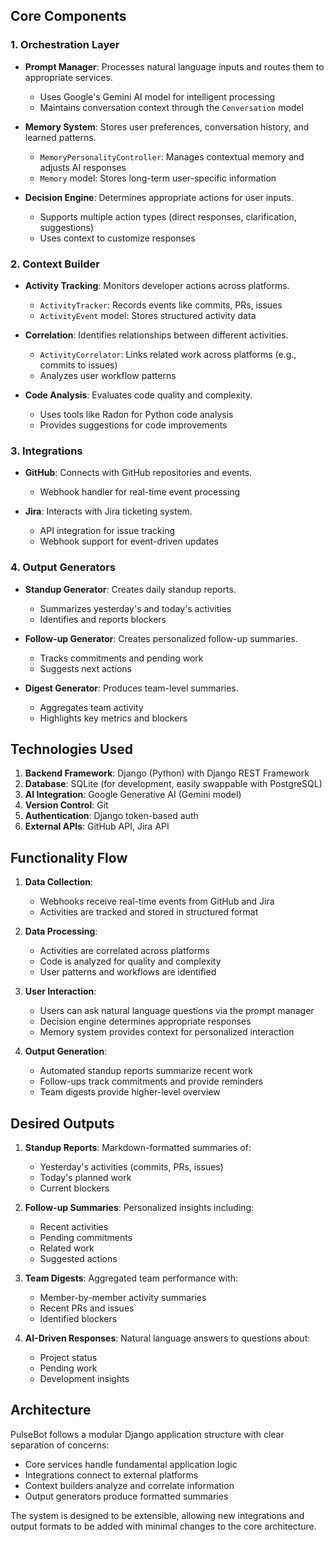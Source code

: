 ## Core Components

### 1. Orchestration Layer

- **Prompt Manager**: Processes natural language inputs and routes them to appropriate services.
  - Uses Google's Gemini AI model for intelligent processing
  - Maintains conversation context through the `Conversation` model

- **Memory System**: Stores user preferences, conversation history, and learned patterns.
  - `MemoryPersonalityController`: Manages contextual memory and adjusts AI responses
  - `Memory` model: Stores long-term user-specific information

- **Decision Engine**: Determines appropriate actions for user inputs.
  - Supports multiple action types (direct responses, clarification, suggestions)
  - Uses context to customize responses

### 2. Context Builder

- **Activity Tracking**: Monitors developer actions across platforms.
  - `ActivityTracker`: Records events like commits, PRs, issues
  - `ActivityEvent` model: Stores structured activity data

- **Correlation**: Identifies relationships between different activities.
  - `ActivityCorrelator`: Links related work across platforms (e.g., commits to issues)
  - Analyzes user workflow patterns

- **Code Analysis**: Evaluates code quality and complexity.
  - Uses tools like Radon for Python code analysis
  - Provides suggestions for code improvements

### 3. Integrations

- **GitHub**: Connects with GitHub repositories and events.
  - Webhook handler for real-time event processing

- **Jira**: Interacts with Jira ticketing system.
  - API integration for issue tracking
  - Webhook support for event-driven updates

### 4. Output Generators

- **Standup Generator**: Creates daily standup reports.
  - Summarizes yesterday's and today's activities
  - Identifies and reports blockers

- **Follow-up Generator**: Creates personalized follow-up summaries.
  - Tracks commitments and pending work
  - Suggests next actions

- **Digest Generator**: Produces team-level summaries.
  - Aggregates team activity
  - Highlights key metrics and blockers

## Technologies Used

1. **Backend Framework**: Django (Python) with Django REST Framework
2. **Database**: SQLite (for development, easily swappable with PostgreSQL)
3. **AI Integration**: Google Generative AI (Gemini model)
4. **Version Control**: Git
5. **Authentication**: Django token-based auth
6. **External APIs**: GitHub API, Jira API

## Functionality Flow

1. **Data Collection**:
   - Webhooks receive real-time events from GitHub and Jira
   - Activities are tracked and stored in structured format

2. **Data Processing**:
   - Activities are correlated across platforms
   - Code is analyzed for quality and complexity
   - User patterns and workflows are identified

3. **User Interaction**:
   - Users can ask natural language questions via the prompt manager
   - Decision engine determines appropriate responses
   - Memory system provides context for personalized interaction

4. **Output Generation**:
   - Automated standup reports summarize recent work
   - Follow-ups track commitments and provide reminders
   - Team digests provide higher-level overview

## Desired Outputs

1. **Standup Reports**: Markdown-formatted summaries of:
   - Yesterday's activities (commits, PRs, issues)
   - Today's planned work
   - Current blockers

2. **Follow-up Summaries**: Personalized insights including:
   - Recent activities
   - Pending commitments
   - Related work
   - Suggested actions

3. **Team Digests**: Aggregated team performance with:
   - Member-by-member activity summaries
   - Recent PRs and issues
   - Identified blockers

4. **AI-Driven Responses**: Natural language answers to questions about:
   - Project status
   - Pending work
   - Development insights

## Architecture

PulseBot follows a modular Django application structure with clear separation of concerns:
- Core services handle fundamental application logic
- Integrations connect to external platforms
- Context builders analyze and correlate information
- Output generators produce formatted summaries

The system is designed to be extensible, allowing new integrations and output formats to be added with minimal changes to the core architecture.
